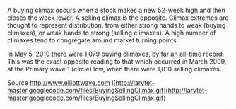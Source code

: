 A buying climax occurs when a stock makes a new 52-week high and then closes the week lower. A selling climax is the opposite. Climax extremes are thought to represent distribution, from either strong hands to weak (buying climaxes), or weak hands to strong (selling climaxes). A high number of climaxes tend to congregate around market turning points.

In May 5, 2010 there were 1,079 buying climaxes, by far an all-time record. This was the exact opposite reading to that which occurred in March 2009, at the Primary wave 1 (circle) low, when there were 1,010 selling climaxes.

Source http://www.elliottwave.com
![http://larytet-master.googlecode.com/files/BuyingSellingClimax.gif](http://larytet-master.googlecode.com/files/BuyingSellingClimax.gif)